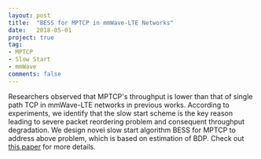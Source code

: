 ```yaml
---
layout: post
title:  "BESS for MPTCP in mmWave-LTE Networks"
date:   2018-05-01
project: true
tag:
- MPTCP
- Slow Start
- mmWave
comments: false
---
```


Researchers observed that MPTCP's throughput is lower than that of single path TCP in mmWave-LTE networks in previous works. According to experiments, we identify that the slow start scheme is the key reason leading to severe packet reordering problem and consequent throughput degradation. We design novel slow start algorithm BESS for MPTCP to address above problem, which is based on estimation of BDP. Check out <a href="https://ieeexplore.ieee.org/document/8690815">this paper</a> for more details.
